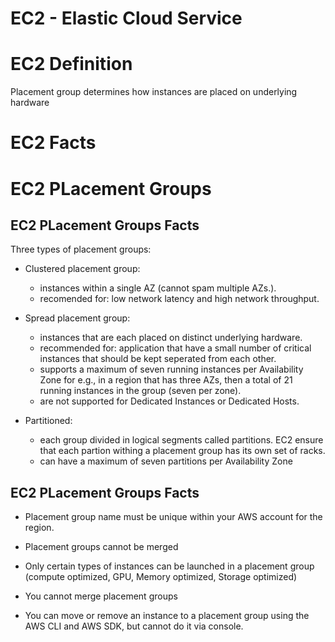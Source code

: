 # EC2 - Elastic Cloud Service 

# EC2 Definition
Placement group determines how instances are placed on underlying hardware


# EC2 Facts

# EC2 PLacement Groups

## EC2 PLacement Groups Facts

Three types of placement groups:
- Clustered placement group:
    - instances within a single AZ (cannot spam multiple AZs.).
    - recomended for: low network latency  and high network throughput.
- Spread placement group:
    - instances that are each placed on distinct underlying hardware.
    - recommended for: application that have a small number of critical instances that should be kept seperated from each other.
    - supports a maximum of seven running instances per Availability Zone for e.g., in a region that has three AZs, then a total of 21 running instances in the group (seven per zone).
    - are not supported for Dedicated Instances or Dedicated Hosts.


- Partitioned:
    - each group divided in logical segments called partitions. EC2 ensure that each partion withing a placement group has its own set of racks.
    - can have a maximum of seven partitions per Availability Zone


## EC2 PLacement Groups Facts
- Placement group name must be unique within your AWS account for the region.
- Placement groups cannot be merged

- Only certain types of instances can be launched in a placement group (compute  optimized, GPU, Memory optimized, Storage optimized)
- You cannot merge placement groups
- You can move or remove an instance to a placement group using the AWS CLI and AWS SDK, but cannot do it via console.